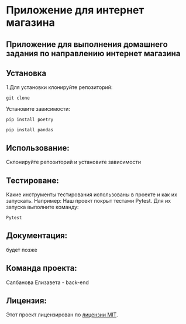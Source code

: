 # Приложение для интернет магазина
## Приложение для выполнения домашнего задания по направлению интернет магазина
## Установка
1.Для установки клонируйте репозиторий:
```
git clone
```
Установите зависимости:
```
pip install poetry
```
```
pip install pandas
```


## Использование:
Склонируйте репозиторий и установите зависимости
## Тестироване:
Какие инструменты тестирования использованы в проекте и как их запускать. Например:
Наш проект покрыт тестами Pytest. Для их запуска выполните команду:
```
Pytest
```

## Документация:
будет позже

## Команда проекта:
Салбанова Елизавета - back-end 

## Лицензия:
Этот проект лицензирован по [лицензии MIT](LICENSE).
